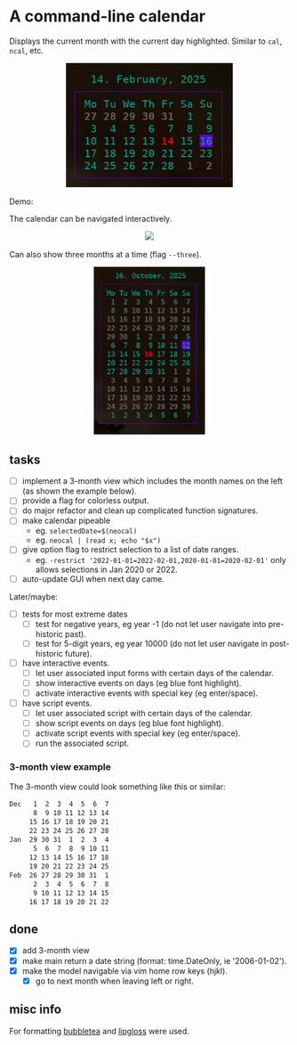 
# A command-line calendar

Displays the current month with the current day highlighted.
Similar to `cal`, `ncal`, etc.

<p align="center">
  <img src="./resources/example.png" width="300"/>
</p>

Demo:

The calendar can be navigated interactively.

<p align="center">
  <img src="./resources/demo.gif" width="300"/>
</p>

Can also show three months at a time (flag `--three`).

<p align="center">
  <img src="./resources/three.png" width="200"/>
</p>

## tasks

  - [ ] implement a 3-month view which includes the month names on the left (as shown the example below).
  - [ ] provide a flag for colorless output.
  - [ ] do major refactor and clean up complicated function signatures.
  - [ ] make calendar pipeable
    - eg. `selectedDate=$(neocal)`
    - eg. `neocal | (read x; echo "$x")`
  - [ ] give option flag to restrict selection to a list of date ranges.
    - eg. `-restrict '2022-01-01=2022-02-01,2020-01-01=2020-02-01'` only allows selections in Jan 2020 or 2022.
  - [ ] auto-update GUI when next day came.

Later/maybe:

  - [ ] tests for most extreme dates
    - [ ] test for negative years, eg year -1 (do not let user navigate into pre-historic past).
    - [ ] test for 5-digit years, eg year 10000 (do not let user navigate in post-historic future).
  - [ ] have interactive events.
    - [ ] let user associated input forms with certain days of the calendar.
    - [ ] show interactive events on days (eg blue font highlight).
    - [ ] activate interactive events with special key (eg enter/space).
  - [ ] have script events.
    - [ ] let user associated script with certain days of the calendar.
    - [ ] show script events on days (eg blue font highlight).
    - [ ] activate script events with special key (eg enter/space).
    - [ ] run the associated script.

### 3-month view example

The 3-month view could look something like this or similar:

```text
Dec   1  2  3  4  5  6  7
      8  9 10 11 12 13 14
     15 16 17 18 19 20 21
     22 23 24 25 26 27 28
Jan  29 30 31  1  2  3  4
      5  6  7  8  9 10 11
     12 13 14 15 16 17 18
     19 20 21 22 23 24 25
Feb  26 27 28 29 30 31  1
      2  3  4  5  6  7  8
      9 10 11 12 13 14 15
     16 17 18 19 20 21 22
```

## done

  - [X] add 3-month view
  - [X] make main return a date string (format: time.DateOnly, ie '2006-01-02').
  - [X] make the model navigable via vim home row keys (hjkl).
    - [X] go to next month when leaving left or right.

## misc info

For formatting [bubbletea](https://github.com/charmbracelet/bubbletea) and [lipgloss](https://github.com/charmbracelet/lipgloss) were used.
